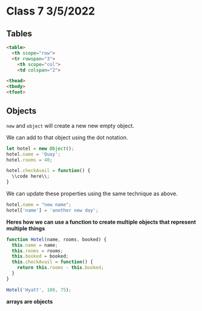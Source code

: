 # Class 7 3/5/2022

## Tables

```html
<table>
  <th scope="row">
  <tr rowspan="3">
    <th scope="col">
    <td colspan="2">
```

```html
<thead>
<tbody>
<tfoot>
```

## Objects

`new` and `object` will create a new new empty object.

We can add to that object using the dot notation.

```javascript
let hotel = new Object();
hotel.name = 'Quay';
hotel.rooms = 40;

hotel.checkAvail = function() {
  \\code here\\;
}
```

We can update these properties using the same technique as above.

```javascript
hotel.name = "new name";
hotel['name'] = 'another new day';
```

**Heres how we can use a function to create multiple objects that represent multiple things**

```javascript
function Hotel(name, rooms, booked) {
  this.name = name;
  this.rooms = rooms;
  this.booked = booked;
  this.checkAvail = function() {
    return this.rooms - this.booked;
  }
}

Hotel('Hyatt', 100, 75);
```

**arrays are objects**
